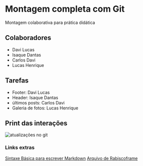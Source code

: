 # Montagem completa com Git
Montagem colaborativa para prática didática

## Colaboradores
- Davi Lucas
- Isaque Dantas
- Carlos Davi
- Lucas Henrique

## Tarefas
- Footer: Davi Lucas
- Header: Isaque Dantas
- últimos posts: Carlos Davi
- Galeria de fotos: Lucas Henrique

## Print das interações
![atualizações no git](https://github.com/DaGitFella/montagem_git_1/assets/40152718/431b8f9a-ee1b-4fc5-a071-5c340fb16d77)


### Links extras
[Sintaxe Básica para escrever Markdown](https://www.markdownguide.org/basic-syntax/)
[Arquivo de Rabiscoframe](https://www.teses.usp.br/teses/disponiveis/16/16134/tde-20052013-112226/publico/tese_gilbarros_original.pdf)
